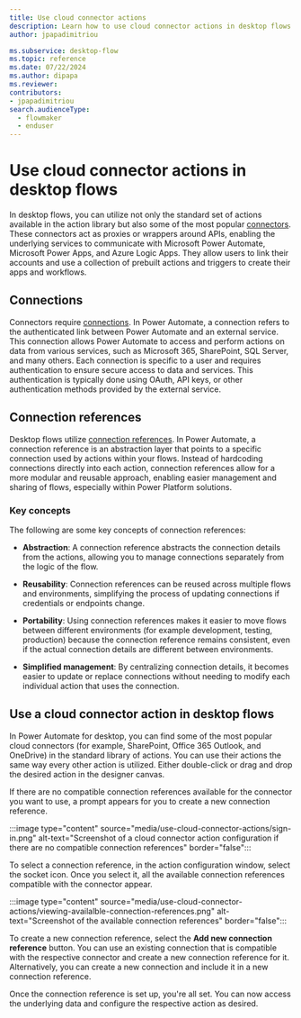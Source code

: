 ```yaml
---
title: Use cloud connector actions
description: Learn how to use cloud connector actions in desktop flows.
author: jpapadimitriou

ms.subservice: desktop-flow
ms.topic: reference
ms.date: 07/22/2024
ms.author: dipapa
ms.reviewer: 
contributors:
- jpapadimitriou
search.audienceType: 
  - flowmaker
  - enduser
---
```


# Use cloud connector actions in desktop flows

In desktop flows, you can utilize not only the standard set of actions available in the action library but also some of the most popular [connectors](../actions-reference/cloudconnectors.md). These connectors act as proxies or wrappers around APIs, enabling the underlying services to communicate with Microsoft Power Automate, Microsoft Power Apps, and Azure Logic Apps. They allow users to link their accounts and use a collection of prebuilt actions and triggers to create their apps and workflows.

## Connections

Connectors require [connections](../../add-manage-connections.md). In Power Automate, a connection refers to the authenticated link between Power Automate and an external service. This connection allows Power Automate to access and perform actions on data from various services, such as Microsoft 365, SharePoint, SQL Server, and many others. Each connection is specific to a user and requires authentication to ensure secure access to data and services. This authentication is typically done using OAuth, API keys, or other authentication methods provided by the external service.

## Connection references

Desktop flows utilize [connection references](https://learn.microsoft.com/power-apps/maker/data-platform/create-connection-reference). In Power Automate, a connection reference is an abstraction layer that points to a specific connection used by actions within your flows. Instead of hardcoding connections directly into each action, connection references allow for a more modular and reusable approach, enabling easier management and sharing of flows, especially within Power Platform solutions.

### Key concepts

The following are some key concepts of connection references:

- **Abstraction**: A connection reference abstracts the connection details from the actions, allowing you to manage connections separately from the logic of the flow.

- **Reusability**: Connection references can be reused across multiple flows and environments, simplifying the process of updating connections if credentials or endpoints change.

- **Portability**: Using connection references makes it easier to move flows between different environments (for example development, testing, production) because the connection reference remains consistent, even if the actual connection details are different between environments.

- **Simplified management**: By centralizing connection details, it becomes easier to update or replace connections without needing to modify each individual action that uses the connection.

## Use a cloud connector action in desktop flows

In Power Automate for desktop, you can find some of the most popular cloud connectors (for example, SharePoint, Office 365 Outlook, and OneDrive) in the standard library of actions. You can use their actions the same way every other action is utilized. Either double-click or drag and drop the desired action in the designer canvas.

If there are no compatible connection references available for the connector you want to use, a prompt appears for you to create a new connection reference.

:::image type="content" source="media/use-cloud-connector-actions/sign-in.png" alt-text="Screenshot of a cloud connector action configuration if there are no compatible connection references" border="false":::

To select a connection reference, in the action configuration window, select the socket icon. Once you select it, all the available connection references compatible with the connector appear.

:::image type="content" source="media/use-cloud-connector-actions/viewing-availalble-connection-references.png" alt-text="Screenshot of the available connection references" border="false":::

To create a new connection reference, select the **Add new connection reference** button. You can use an existing connection that is compatible with the respective connector and create a new connection reference for it. Alternatively, you can create a new connection and include it in a new connection reference.

Once the connection reference is set up, you're all set. You can now access the underlying data and configure the respective action as desired.
